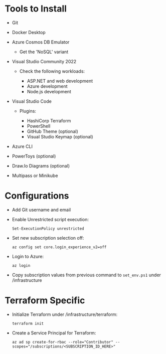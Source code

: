 # Tools to Install

- Git
- Docker Desktop
- Azure Cosmos DB Emulator

    - Get the 'NoSQL' variant

- Visual Studio Community 2022

    - Check the following workloads:

        - ASP.NET and web development
        - Azure development
        - Node.js development

- Visual Studio Code

    - Plugins:

        - HashiCorp Terraform
        - PowerShell
        - GitHub Theme (optional)
        - Visual Studio Keymap (optional)

- Azure CLI
- PowerToys (optional)
- Draw.Io Diagrams (optional)
- Multipass or Minikube

# Configurations

- Add Git username and email
- Enable Unrestricted script execution:

    `Set-ExecutionPolicy unrestricted`

- Set new subscription selection off:

    `az config set core.login_experience_v2=off`
    
- Login to Azure:

    `az login`

- Copy subscription values from previous command to `set_env.ps1` under /infrastructure

# Terraform Specific

- Initialize Terraform under /infrastructure/terraform:

    `terraform init`

- Create a Service Principal for Terraform:

    `az ad sp create-for-rbac --role="Contributor" --scopes="/subscriptions/<SUBSCRIPTION_ID_HERE>"`
